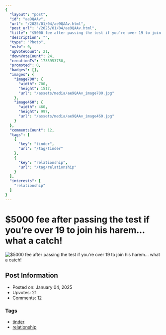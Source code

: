 ```yaml
---
{
  "layout": "post",
  "id": "ae9QAAv",
  "url": "/2025/01/04/ae9QAAv.html",
  "post_url": "/2025/01/04/ae9QAAv.html",
  "title": "$5000 fee after passing the test if you’re over 19 to join his harem… what a catch!",
  "description": "",
  "type": "Photo",
  "nsfw": 0,
  "upVoteCount": 21,
  "downVoteCount": 24,
  "creationTs": 1735953750,
  "promoted": 0,
  "badges": [],
  "images": {
    "image700": {
      "width": 700,
      "height": 1517,
      "url": "/assets/media/ae9QAAv_image700.jpg"
    },
    "image460": {
      "width": 460,
      "height": 997,
      "url": "/assets/media/ae9QAAv_image460.jpg"
    }
  },
  "commentsCount": 12,
  "tags": [
    {
      "key": "tinder",
      "url": "/tag/tinder"
    },
    {
      "key": "relationship",
      "url": "/tag/relationship"
    }
  ],
  "interests": [
    "relationship"
  ]
}
---
```


# $5000 fee after passing the test if you’re over 19 to join his harem… what a catch!

![$5000 fee after passing the test if you’re over 19 to join his harem… what a catch!](/assets/media/ae9QAAv_image700.jpg)

## Post Information

- Posted on: January 04, 2025
- Upvotes: 21
- Comments: 12

### Tags

- [tinder](/tag/tinder)
- [relationship](/tag/relationship)
